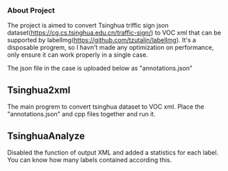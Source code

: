 ### About Project
The project is aimed to convert Tsinghua triffic sign json dataset(https://cg.cs.tsinghua.edu.cn/traffic-sign/) to VOC xml that can be supported by labelImg(https://github.com/tzutalin/labelImg). It's a disposable progrem, so I havn't made any optimization on performance, only ensure it can work properly in a single case. 

The json file in the case is uploaded below as "annotations.json"

## Tsinghua2xml
The main progrem to convert tsinghua dataset to VOC xml. Place the "annotations.json" and cpp files together and run it.

## TsinghuaAnalyze
Disabled the function of output XML and added a statistics for each label. You can know how many labels contained according this.
